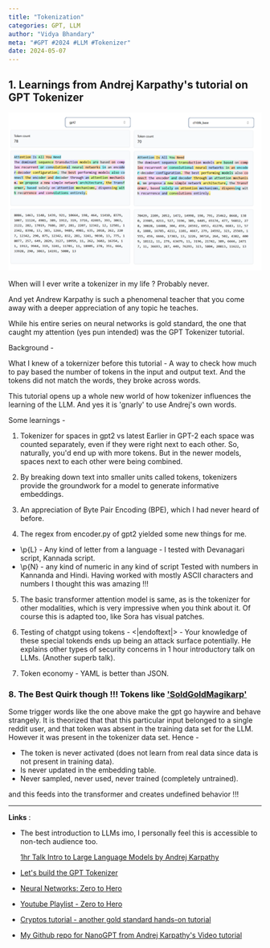 ```yaml
---
title: "Tokenization"
categories: GPT, LLM
author: "Vidya Bhandary"
meta: "#GPT #2024 #LLM #Tokenizer"
date: 2024-05-07
---
```


## 1. Learnings from Andrej Karpathy's tutorial on GPT Tokenizer

![](https://raw.githubusercontent.com/vidyabhandary/blog/868ad1cc2b3d9e91009253c7fe99fe4055708772/images/Tokenization.png)

When will I ever write a tokenizer in my life ? Probably never.

And yet Andrew Karpathy is such a phenomenal teacher that you come away with a deeper appreciation of any topic he teaches.

While his entire series on neural networks is gold standard, the one that caught my attention (yes pun intended) was the GPT Tokenizer tutorial.

Background -

What I knew of a tokernizer before this tutorial - A way to check how much to pay based the number of tokens in the input and output text. And the tokens did not match the words, they broke across words.

This tutorial opens up a whole new world of how tokenizer influences the learning of the LLM. And yes it is 'gnarly' to use Andrej's own words.

Some learnings -

1. Tokenizer for spaces in gpt2 vs latest
   Earlier in GPT-2 each space was counted separately, even if they were right next to each other. So, naturally, you'd end up with more tokens. But in the newer models, spaces next to each other were being combined.

2. By breaking down text into smaller units called tokens, tokenizers provide the groundwork for a model to generate informative embeddings.
3. An appreciation of Byte Pair Encoding (BPE), which I had never heard of before.
4. The regex from encoder.py of gpt2 yielded some new things for me.

- \p{L} - Any kind of letter from a language - I tested with Devanagari script, Kannada script.
- \p{N} - any kind of numeric in any kind of script Tested with numbers in Kannanda and Hindi.
  Having worked with mostly ASCII characters and numbers I thought this was amazing !!!

5. The basic transformer attention model is same, as is the tokenizer for other modalities, which is very impressive when you think about it. Of course this is adapted too, like Sora has visual patches.

6. Testing of chatgpt using tokens - &lt;\|endoftext\|&gt; - Your knowledge of these special tokends ends up being an attack surface potentially. He explains other types of security concerns in 1 hour introductory talk on LLMs. (Another superb talk).

7. Token economy - YAML is better than JSON.

### 8. The Best Quirk though !!! Tokens like ['SoldGoldMagikarp'](https://www.lesswrong.com/posts/aPeJE8bSo6rAFoLqg/solidgoldmagikarp-plus-prompt-generation)

Some trigger words like the one above make the gpt go haywire and behave strangely.
It is theorized that that this particular input belonged to a single reddit user, and that token was absent in the training data set for the LLM. However it was present in the tokenizer data set.
Hence -

- The token is never activated (does not learn from real data since data is not present in training data).
- Is never updated in the embedding table.
- Never sampled, never used, never trained (completely untrained).

and this feeds into the transformer and creates undefined behavior !!!

---

**Links** :

- The best introduction to LLMs imo, I personally feel this is accessible to non-tech audience too.

  [1hr Talk Intro to Large Language Models by Andrej Karpathy](https://www.youtube.com/watch?v=zjkBMFhNj_g)

- [Let's build the GPT Tokenizer](https://www.youtube.com/watch?v=zduSFxRajkE)
- [Neural Networks: Zero to Hero](https://karpathy.ai/zero-to-hero.html)
- [Youtube Playlist - Zero to Hero](https://www.youtube.com/playlist?list=PLAqhIrjkxbuWI23v9cThsA9GvCAUhRvKZ)
- [Cryptos tutorial - another gold standard hands-on tutorial](https://karpathy.github.io/2021/06/21/blockchain/)
- [My Github repo for NanoGPT from Andrej Karpathy's Video tutorial](https://github.com/vidyabhandary/nanogpt)
